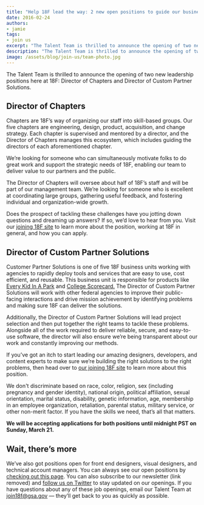 ```yaml
---
title: "Help 18F lead the way: 2 new open positions to guide our business and our people"
date: 2016-02-24
authors:
- jamie
tags:
- join us
excerpt: "The Talent Team is thrilled to announce the opening of two new leadership positions here at 18F: Director of Chapters and Director of Custom Partner Solutions"
description: "The Talent Team is thrilled to announce the opening of two new leadership positions here at 18F: Director of Chapters and Director of Custom Partner Solutions"
image: /assets/blog/join-us/team-photo.jpg
---
```


The Talent Team is thrilled to announce the opening of two new
leadership positions here at 18F: Director of Chapters and Director of
Custom Partner Solutions.

Director of Chapters
--------------------

Chapters are 18F’s way of organizing our staff into skill-based groups.
Our five chapters are engineering, design, product, acquisition, and
change strategy. Each chapter is supervised and mentored by a director,
and the Director of Chapters manages this ecosystem, which includes
guiding the directors of each aforementioned chapter.

We’re looking for someone who can simultaneously motivate folks to do
great work and support the strategic needs of 18F, enabling our team to
deliver value to our partners and the public.

The Director of Chapters will oversee about half of 18F’s staff and will
be part of our management team. We’re looking for someone who is
excellent at coordinating large groups, gathering useful feedback, and
fostering individual and organization-wide growth.

Does the prospect of tackling these challenges have you jotting down
questions and dreaming up answers? If so, we’d love to hear from you.
Visit our [joining 18F site](https://pages.18f.gov/joining-18f/) to
learn more about the position, working at 18F in general, and how you
can apply.

Director of Custom Partner Solutions
------------------------------------

Customer Partner Solutions is one of five 18F business units working
with agencies to rapidly deploy tools and services that are easy to use,
cost efficient, and reusable. This business unit is responsible for
products like [Every Kid In A Park](https://www.everykidinapark.gov/)
and [College Scorecard.](https://collegescorecard.ed.gov/) The Director of Custom
Partner Solutions will work with other federal agencies to
improve their public-facing interactions and drive mission achievement
by identifying problems and making sure 18F can deliver the solutions.

Additionally, the Director of Custom Partner Solutions will lead project
selection and then put together the right teams to tackle these
problems. Alongside all of the work required to deliver reliable,
secure, and easy-to-use software, the director will also ensure we’re
being transparent about our work and constantly improving our methods.

If you’ve got an itch to start leading our amazing designers,
developers, and content experts to make sure we’re building the right
solutions to the right problems, then head over to [our joining 18F
site](https://pages.18f.gov/joining-18f/) to learn more about this
position.

We don't discriminate based on race, color, religion, sex (including
pregnancy and gender identity), national origin, political affiliation,
sexual orientation, marital status, disability, genetic information,
age, membership in an employee organization, retaliation, parental
status, military service, or other non-merit factor. If you have the
skills we need, that’s all that matters.

**We will be accepting applications for both positions until midnight PST
on Sunday, March 21.**

Wait, there’s more
------------------

We’ve also got positions open for front end designers, visual designers,
and technical account managers. You can always see our open positions by
[checking out this
page](https://pages.18f.gov/joining-18f/roles-and-teams/). You can also
subscribe to our newsletter (link removed) and
[follow us on Twitter](https://twitter.com/18F/) to stay updated on
our openings. If you have questions about any of these job openings,
email our Talent Team at [join18f@gsa.gov](mailto:join18f@gsa.gov) —
they’ll get back to you as quickly as possible.

